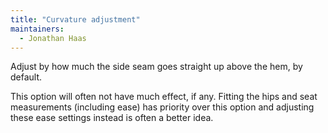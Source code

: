 ```yaml
---
title: "Curvature adjustment"
maintainers:
  - Jonathan Haas
---
```


Adjust by how much the side seam goes straight up above the hem, by default.

This option will often not have much effect, if any. Fitting the hips and seat measurements (including ease) has priority
over this option and adjusting these ease settings instead is often a better idea.
